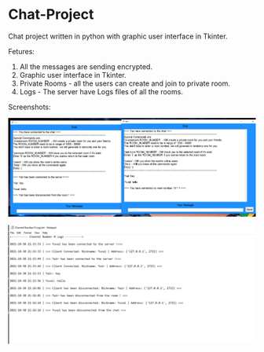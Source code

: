 # Chat-Project

Chat project written in python with graphic user interface in Tkinter.

Fetures:

1) All the messages are sending encrypted.
2) Graphic user interface in Tkinter.
3) Private Rooms - all the users can create and join to private room.
4) Logs - The server have Logs files of all the rooms.

Screenshots:

![Alt text](https://github.com/Yuval567/Chat-Project/blob/main/Screenshots/Screenshot1.png "")


![Alt text](https://github.com/Yuval567/Chat-Project/blob/main/Screenshots/Screenshot2.png "Log file")
